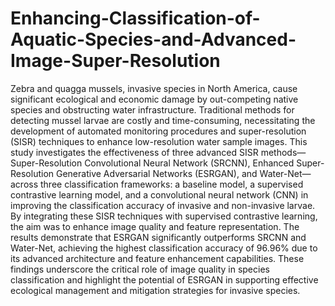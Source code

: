 # Enhancing-Classification-of-Aquatic-Species-and-Advanced-Image-Super-Resolution


Zebra and quagga mussels, invasive species in North America, cause significant ecological and economic damage by out-competing native species and obstructing water infrastructure. Traditional methods for detecting mussel larvae are costly and time-consuming, necessitating the development of automated monitoring procedures and super-resolution (SISR) techniques to enhance low-resolution water sample images. This study investigates the effectiveness of three advanced SISR methods—Super-Resolution Convolutional Neural Network (SRCNN), Enhanced Super-Resolution Generative Adversarial Networks (ESRGAN), and Water-Net—across three classification frameworks: a baseline model, a supervised contrastive learning model, and a convolutional neural network (CNN) in improving the classification accuracy of invasive and non-invasive larvae. By integrating these SISR techniques with supervised contrastive learning, the aim was to enhance image quality and feature representation. The results demonstrate that ESRGAN significantly outperforms SRCNN and Water-Net, achieving the highest classification accuracy of 96.96% due to its advanced architecture and feature enhancement capabilities. These findings underscore the critical role of image quality in species classification and highlight the potential of ESRGAN in supporting effective ecological management and mitigation strategies for invasive species.

